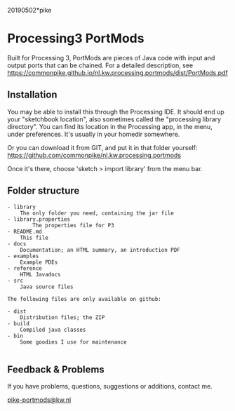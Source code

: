 20190502*pike

# Processing3 PortMods

Built for Processing 3, PortMods are pieces of Java code with input
and output ports that can be chained. For a detailed description, see
<https://commonpike.github.io/nl.kw.processing.portmods/dist/PortMods.pdf>

## Installation

You may be able to install this through the Processing IDE.
It should end up your "sketchbook location",
also sometimes called the "processing library directory".
You can find its location in the Processing app, in the menu,
under preferences. It's usually in your homedir somewhere.

Or you can download it from GIT, and put it in that folder
yourself: 
<https://github.com/commonpike/nl.kw.processing.portmods>

Once it's there, choose 'sketch > import library'
from the menu bar.

## Folder structure

```
- library
    The only folder you need, containing the jar file
- library.properties
		The properties file for P3
- README.md 
    This file
- docs
    Documentation; an HTML summary, an introduction PDF
- examples
    Example PDEs
- reference
    HTML Javadocs
- src
    Java source files
    
The following files are only available on github:

- dist
    Distribution files; the ZIP    
- build
    Compiled java classes
- bin
    Some goodies I use for maintenance
    
```

## Feedback & Problems 

If you have problems, questions, suggestions or
additions, contact me.


pike-portmods@kw.nl